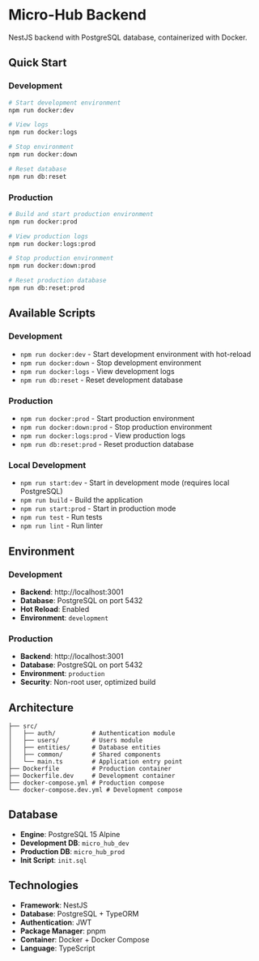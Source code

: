 # Micro-Hub Backend

NestJS backend with PostgreSQL database, containerized with Docker.

## Quick Start

### Development

```bash
# Start development environment
npm run docker:dev

# View logs
npm run docker:logs

# Stop environment
npm run docker:down

# Reset database
npm run db:reset
```

### Production

```bash
# Build and start production environment
npm run docker:prod

# View production logs
npm run docker:logs:prod

# Stop production environment
npm run docker:down:prod

# Reset production database
npm run db:reset:prod
```

## Available Scripts

### Development

- `npm run docker:dev` - Start development environment with hot-reload
- `npm run docker:down` - Stop development environment
- `npm run docker:logs` - View development logs
- `npm run db:reset` - Reset development database

### Production

- `npm run docker:prod` - Start production environment
- `npm run docker:down:prod` - Stop production environment
- `npm run docker:logs:prod` - View production logs
- `npm run db:reset:prod` - Reset production database

### Local Development

- `npm run start:dev` - Start in development mode (requires local PostgreSQL)
- `npm run build` - Build the application
- `npm run start:prod` - Start in production mode
- `npm run test` - Run tests
- `npm run lint` - Run linter

## Environment

### Development

- **Backend**: http://localhost:3001
- **Database**: PostgreSQL on port 5432
- **Hot Reload**: Enabled
- **Environment**: `development`

### Production

- **Backend**: http://localhost:3001
- **Database**: PostgreSQL on port 5432
- **Environment**: `production`
- **Security**: Non-root user, optimized build

## Architecture

```
├── src/
│   ├── auth/          # Authentication module
│   ├── users/         # Users module
│   ├── entities/      # Database entities
│   ├── common/        # Shared components
│   └── main.ts        # Application entry point
├── Dockerfile         # Production container
├── Dockerfile.dev     # Development container
├── docker-compose.yml # Production compose
└── docker-compose.dev.yml # Development compose
```

## Database

- **Engine**: PostgreSQL 15 Alpine
- **Development DB**: `micro_hub_dev`
- **Production DB**: `micro_hub_prod`
- **Init Script**: `init.sql`

## Technologies

- **Framework**: NestJS
- **Database**: PostgreSQL + TypeORM
- **Authentication**: JWT
- **Package Manager**: pnpm
- **Container**: Docker + Docker Compose
- **Language**: TypeScript
